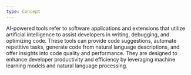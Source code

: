 ```yaml
---
type: Concept
---
```


AI-powered tools refer to software applications and extensions that utilize artificial intelligence to assist developers in writing, debugging, and optimizing code. These tools can provide code suggestions, automate repetitive tasks, generate code from natural language descriptions, and offer insights into code quality and performance. They are designed to enhance developer productivity and efficiency by leveraging machine learning models and natural language processing.